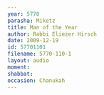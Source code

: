 ```yaml
---
year: 5770
parasha: Miketz
title: Man of the Year
author: Rabbi Eliezer Hirsch
date: 2009-12-19
id: 57701101
filename: 5770-110-1
layout: audio
moment: 
shabbat: 
occasion: Chanukah
---
```

